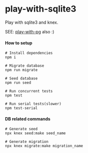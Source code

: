 # play-with-sqlite3
Play with sqlite3 and knex.

SEE: [play-with-pg](https://github.com/subuta/play-with-pg) also :)

#### How to setup

```
# Install dependencies
npm i

# Migrate database
npm run migrate

# Seed database
npm run seed

# Run concurrent tests
npm test

# Run serial tests(slower)
npm test-serial
```

#### DB related commands

```
# Generate seed
npx knex seed:make seed_name

# Generate migration
npx knex migrate:make migration_name
```
